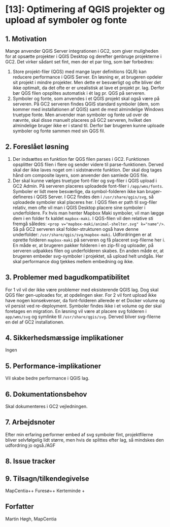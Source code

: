 # [13]: Optimering af QGIS projekter og upload af symboler og fonte

## 1. Motivation
Mange anvender QGIS Server integrationen i GC2, som giver muligheden for at opsætte projekter i QGIS Desktop og derefter genbruge projekterne  i GC2. Det virker sådant set fint, men der et par ting, som bør forbedres:

1. Store projekt-filer (QGS) med mange layer definitions (QLR) kan reducere performance i QGIS Server. En løsning er, at brugeren opdeler sit projekt i mindre projekter. Men dette er besværligt og ofte bliver det ikke optimalt, da det ofte er er urealistisk at lave et projekt pr. lag. Derfor bør QGS filen opsplites automatisk i ét lag pr. QGS på serveren.
2. Symboler og fonte, som anvendes i et QGIS projekt skal også være på serveren. På GC2 serveren findes QGIS standard symboler (dem, som kommer med installationen af QGIS) samt de mest almindelige Windows truetype fonte. Men anvender man symboler og fonte ud over de nævnte, skal disse manuelt placeres på GC2 serveren, hvilket den almindelige bruger ikke er i stand til. Derfor bør brugeren kunne uploade symboler og fonte sammen med sin QGS fil.

## 2. Foreslået løsning
1. Der indsættes en funktion før QGS filen parses i GC2. Funktionen opsplitter QGS filen i flere og sender videre til parse-funktionen. Derved skal der ikke laves noget om i sidstnævnte funktion. Der skal dog tages hånd om composite layers, som anvender den samlede QGS file.
2. Der skal kunne vælges truetype font-filer og svg-filer i QGIS upload i GC2 Admin. På serveren placeres uploadede font-filer i `/app/wms/fonts`. Symboler er lidt mere besværlige, da symbol-folderen ikke kan bruger-defineres i QGIS Server. I GC2 findes den i `/usr/share/qgis/svg`, så uploadede symboler skal placeres her. I QGS filen er path til svg-filer relativ, men ofte vil man i QGIS Desktop placere sine symboler i underfoldere. Fx hvis man henter Mapbox Maki symboler, vil man lægge dem i en folder fx kaldet `mapbox-maki`. I QGS-filen vil den relative sti fremgå således: ```<prop v="mapbox-maki/animal-shelter.svg" k="name"/>```. Så på GC2 serveren skal folder-strukturen også have denne underfolder: `/usr/share/qgis/svg/mapbox-maki`. Udfordringen er at oprette folderen `mapbox-maki` på serveren og få placeret svg-filerne her i. En måde er, at brugeren pakker folderen i en zip-fil og uploader, på serveren udpakkes filen og underfolderen skabes. En anden måde er, at brugeren embeder svg-symboler i projektet, så upload helt undgås. Her skal performance dog tjekkes mellem embedning og ikke. 

## 3. Problemer med bagudkompatibilitet
For 1 vil vil der ikke være problemer med eksisterende QGIS lag. Dog skal QGS filer gen-uploades for, at opdelingen sker. For 2 vil font upload ikke have nogen konsekvenser, da font-folderen allerede er et Docker volume og vil persist ved re-deployment. Symboler findes ikke i et volume og der skal foretages en migration. En løsning vil være at placere svg folderen i `app/wms/svg` og symlinke til `/usr/share/qgis/svg`. Derved bliver svg-filerne en del af GC2 installationen.

## 4. Sikkerhedsmæssige implikationer
Ingen

## 5. Performance-implikationer
Vil skabe bedre performance i QGIS lag.

## 6. Dokumentationsbehov
Skal dokumenteres i GC2 vejledningen.

## 7. Arbejdsnoter
Efter min erfaring performer embed af svg symboler fint, projektfilerne bliver selvfølgelig lidt større, men hvis de splittes efter lag, så mindskes den udfordring jo også./AGF

## 8. Issue tracker  

## 9. Tilsagn/tilkendegivelse
MapCentia++
Furesø++
Kerteminde +

## Forfatter
Martin Høgh, MapCentia   

